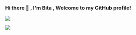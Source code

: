 ### Hi there 👋 , I'm Bita  , Welcome to my GitHub profile!



![](https://cdn.howmuch.net/articles/washingtonpost-c171.gif)



![](https://komarev.com/ghpvc/?username=DataCoder2020)


<!--
**DataCoder2020/DataCoder2020** is a ✨ _special_ ✨ repository because its `README.md` (this file) appears on your GitHub profile.

Here are some ideas to get you started:

- 🔭 I’m currently working on ...
- 🌱 I’m currently learning ...
- 👯 I’m looking to collaborate on ...
- 🤔 I’m looking for help with ...
- 💬 Ask me about ...
- 📫 How to reach me: ...
- 😄 Pronouns: ...
- ⚡ Fun fact: ...
-->
